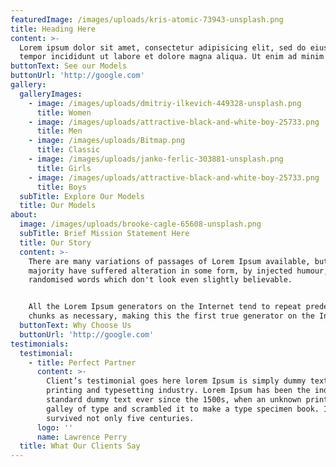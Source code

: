 ```yaml
---
featuredImage: /images/uploads/kris-atomic-73943-unsplash.png
title: Heading Here
content: >-
  Lorem ipsum dolor sit amet, consectetur adipisicing elit, sed do eiusmod
  tempor incididunt ut labore et dolore magna aliqua. Ut enim ad minim veniam.
buttonText: See our Models
buttonUrl: 'http://google.com'
gallery:
  galleryImages:
    - image: /images/uploads/dmitriy-ilkevich-449328-unsplash.png
      title: Women
    - image: /images/uploads/attractive-black-and-white-boy-25733.png
      title: Men
    - image: /images/uploads/Bitmap.png
      title: Classic
    - image: /images/uploads/janko-ferlic-303881-unsplash.png
      title: Girls
    - image: /images/uploads/attractive-black-and-white-boy-25733.png
      title: Boys
  subTitle: Explore Our Models
  title: Our Models
about:
  image: /images/uploads/brooke-cagle-65608-unsplash.png
  subTitle: Brief Mission Statement Here
  title: Our Story
  content: >-
    There are many variations of passages of Lorem Ipsum available, but the
    majority have suffered alteration in some form, by injected humour, or
    randomised words which don't look even slightly believable. 


    All the Lorem Ipsum generators on the Internet tend to repeat predefined
    chunks as necessary, making this the first true generator on the Internet.
  buttonText: Why Choose Us
  buttonUrl: 'http://google.com'
testimonials:
  testimonial:
    - title: Perfect Partner
      content: >-
        Client’s testimonial goes here lorem Ipsum is simply dummy text of the
        printing and typesetting industry. Lorem Ipsum has been the industry's
        standard dummy text ever since the 1500s, when an unknown printer took a
        galley of type and scrambled it to make a type specimen book. It has
        survived not only five centuries.
      logo: ''
      name: Lawrence Perry
  title: What Our Clients Say
---
```


